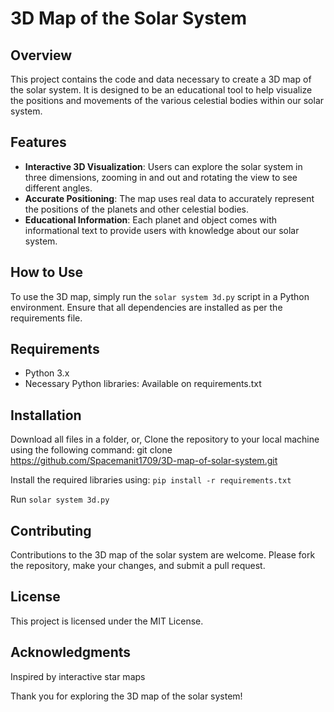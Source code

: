 # 3D Map of the Solar System

## Overview
This project contains the code and data necessary to create a 3D map of the solar system. It is designed to be an educational tool to help visualize the positions and movements of the various celestial bodies within our solar system.

## Features
- **Interactive 3D Visualization**: Users can explore the solar system in three dimensions, zooming in and out and rotating the view to see different angles.
- **Accurate Positioning**: The map uses real data to accurately represent the positions of the planets and other celestial bodies.
- **Educational Information**: Each planet and object comes with informational text to provide users with knowledge about our solar system.

## How to Use
To use the 3D map, simply run the `solar system 3d.py` script in a Python environment. Ensure that all dependencies are installed as per the requirements file.

## Requirements
- Python 3.x
- Necessary Python libraries: Available on requirements.txt

## Installation
Download all files in a folder, or,
Clone the repository to your local machine using the following command:
git clone https://github.com/Spacemanit1709/3D-map-of-solar-system.git

Install the required libraries using: `pip install -r requirements.txt`

Run `solar system 3d.py`

## Contributing
Contributions to the 3D map of the solar system are welcome. Please fork the repository, make your changes, and submit a pull request.

## License
This project is licensed under the MIT License.

## Acknowledgments
Inspired by interactive star maps

Thank you for exploring the 3D map of the solar system!
